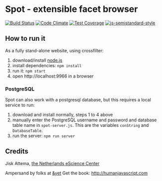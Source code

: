 # Spot - extensible facet browser
[![Build Status](https://travis-ci.org/jiskattema/spot.svg?branch=master)](https://travis-ci.org/jiskattema/spot)
[![Code Climate](https://codeclimate.com/github/jiskattema/spot/badges/gpa.svg)](https://codeclimate.com/github/jiskattema/spot)
[![Test Coverage](https://codeclimate.com/github/jiskattema/spot/badges/coverage.svg)](https://codeclimate.com/github/jiskattema/spot/coverage)
[![js-semistandard-style](https://img.shields.io/badge/code%20style-semistandard-brightgreen.svg?style=flat-square)](https://github.com/Flet/semistandard)


## How to run it

As a fully stand-alone website, using crossfilter:

1. download/install [node.js](http://nodejs.org/)
2. install dependencies: `npm install`
3. run it: `npm start`
4. open http://localhost:9966 in a browser

### PostgreSQL 

Spot can also work with a postgresql database, but this requires a local service to run:

1. download and install normally, steps 1 to 4 above
2. manually enter the PostgreSQL username and password and database table name in `spot-server.js`. This are the variables `conString` and `DatabaseTable`.
3. run the server: `npm run server`


## Credits

Jisk Attema, [the Netherlands eScience Center](http://nlesc.nl)

Ampersand by folks at [&yet](http://andyet.com)
Get the book: http://humanjavascript.com

